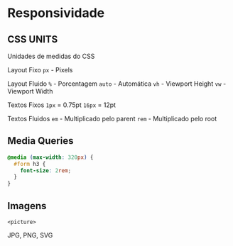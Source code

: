 # Responsividade

## CSS UNITS

Unidades de medidas do CSS

Layout Fixo
`px` - Pixels

Layout Fluido
`%` - Porcentagem
`auto` - Automática
`vh` - Viewport Height
`vw` - Viewport Width

Textos Fixos
`1px` = 0.75pt
`16px` = 12pt

Textos Fluidos
`em` - Multiplicado pelo parent
`rem` - Multiplicado pelo root

## Media Queries

```css
@media (max-width: 320px) {
  #form h3 {
    font-size: 2rem;
  }
}
```

## Imagens

`<picture>`

JPG, PNG, SVG
